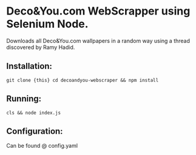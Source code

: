 # Deco&You.com WebScrapper using Selenium Node.
Downloads all Deco&amp;You.com wallpapers in a random way using a thread discovered by Ramy Hadid.

## Installation:
``git clone {this}
cd decoandyou-webscraper && npm install``

## Running:
``cls && node index.js``
  
## Configuration:
Can be found @ config.yaml
